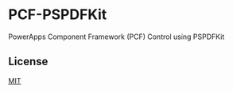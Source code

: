 # PCF-PSPDFKit
PowerApps Component Framework (PCF) Control using PSPDFKit

## License
[MIT](https://choosealicense.com/licenses/mit/)